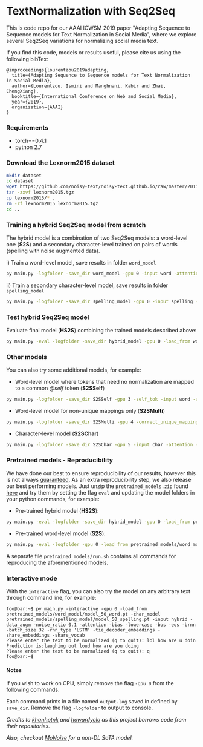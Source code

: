 # TextNormalization with Seq2Seq 

This is code repo for our AAAI ICWSM 2019 paper "Adapting Sequence to Sequence models for Text Normalization in Social Media", 
where we explore several Seq2Seq variations for normalizing social media text.

If you find this code, models or results useful, please cite us using the following bibTex:
```
@inproceedings{lourentzou2019adapting,
  title={Adapting Sequence to Sequence models for Text Normalization in Social Media},
  author={Lourentzou, Ismini and Manghnani, Kabir and Zhai, ChengXiang},
  booktitle={International Conference on Web and Social Media},
  year={2019},
  organization={AAAI}
}
```

### Requirements
- torch==0.4.1
- python 2.7


### Download the Lexnorm2015 dataset
```bash
mkdir dataset
cd dataset
wget https://github.com/noisy-text/noisy-text.github.io/raw/master/2015/files/lexnorm2015.tgz
tar -zxvf lexnorm2015.tgz
cp lexnorm2015/* .
rm -rf lexnorm2015 lexnorm2015.tgz
cd ..
```

### Training a hybrid Seq2Seq model from scratch 
The hybrid model is a combination of two Seq2Seq models: a word-level one (**S2S**) 
and a secondary character-level trained on pairs of words (spelling with noise augmented data).

i) Train a word-level model, save results in folder `word_model` 
```bash
py main.py -logfolder -save_dir word_model -gpu 0 -input word -attention -bias -lowercase -bos -eos -brnn -batch_size 32 -dropout 0.5 -emb_size 100 -end_epoch 50 -layers 3 -learning_rate_decay 0.05 -lr 0.01 -max_grad_norm 5 -rnn_size 200 -rnn_type 'LSTM' -tie_decoder_embeddings -share_embeddings -share_vocab -start_decay_after 15 -teacher_forcing_ratio 0.6  -max_train_decode_len 50
```
ii) Train a secondary character-level model, save results in folder `spelling_model`
```bash
py main.py -logfolder -save_dir spelling_model -gpu 0 -input spelling -data_augm -noise_ratio 0.1 -attention -bias -lowercase -bos -eos -brnn -batch_size 500 -dropout 0.5 -emb_size 256 -end_epoch 50 -layers 3 -learning_rate_decay 0.05 -lr 0.001 -max_grad_norm 5 -rnn_size 500 -rnn_type 'LSTM'  -tie_decoder_embeddings -share_embeddings -share_vocab -start_decay_after 30 -teacher_forcing_ratio 0.6  -max_train_decode_len 50
```


### Test hybrid Seq2Seq model
Evaluate final model (**HS2S**) combining the trained models described above:
```bash
py main.py -eval -logfolder -save_dir hybrid_model -gpu 0 -load_from word_model/model_50_word.pt -char_model spelling_model/model_50_spelling.pt -input hybrid -data_augm -noise_ratio 0.1 -lowercase -bos -eos -batch_size 32 -share_vocab
```

### Other models 
You can also try some additional models, for example:

- Word-level model where tokens that need no normalization are mapped to a common *@self* token (**S2SSelf**)
```bash
py main.py -logfolder -save_dir S2SSelf -gpu 3 -self_tok -input word -attention -bias -lowercase -bos -eos -brnn -batch_size 32 -dropout 0.2 -emb_size 100 -end_epoch 50 -layers 3 -learning_rate_decay 0.05 -lr 0.01 -max_grad_norm 10 -rnn_size 100 -rnn_type 'LSTM'  -tie_decoder_embeddings -share_embeddings -share_vocab -start_decay_after 15 -teacher_forcing_ratio 0.6  -max_train_decode_len 50
```
- Word-level model for non-unique mappings only (**S2SMulti**)
```bash
py main.py -logfolder -save_dir S2SMulti -gpu 4 -correct_unique_mappings -input word -attention -bias -lowercase -bos -eos -brnn -batch_size 32 -dropout 0.5 -emb_size 100 -end_epoch 50 -layers 3 -learning_rate_decay 0.05 -lr 0.01 -max_grad_norm 5 -rnn_size 200 -rnn_type 'LSTM'  -tie_decoder_embeddings -share_embeddings -share_vocab -start_decay_after 15 -teacher_forcing_ratio 0.6  -max_train_decode_len 50
```
- Character-level model (**S2SChar**)
```bash
py main.py -logfolder -save_dir S2SChar -gpu 5 -input char -attention -bias -lowercase -bos -eos -brnn -batch_size 32 -dropout 0.2 -emb_size 256 -end_epoch 50 -layers 3 -learning_rate_decay 0.5 -lr 0.001 -max_grad_norm 10 -rnn_size 512 -rnn_type 'LSTM'  -tie_decoder_embeddings -share_embeddings -share_vocab -start_decay_after 30 -teacher_forcing_ratio 0.6  -max_train_decode_len 200
```

 
### Pretrained models - Reproducibility
We have done our best to ensure reproducibility of our results, however this is not always [guaranteed](https://pytorch.org/docs/stable/notes/randomness.html).
As an extra reproducibility step, we also release our best performing models. Just unzip the `pretrained_models.zip` found [here](https://app.box.com/s/8pcntfotwxcytddzximu6goxi1rz92p2) and try them by setting the flag `eval` and updating the model folders in your python commands, for example:
- Pre-trained hybrid model (**HS2S**):
```bash
py main.py -eval -logfolder -save_dir hybrid_model -gpu 0 -load_from pretrained_models/word_model/model_50_word.pt -char_model pretrained_models/spelling_model/model_50_spelling.pt -input hybrid -data_augm -noise_ratio 0.1 -lowercase -bos -eos -batch_size 32 -share_vocab
``` 
- Pre-trained word-level model (**S2S**):
```bash
py main.py -eval -logfolder -gpu 0 -load_from pretrained_models/word_model/model_50_word.pt  -input word -attention -bias -lowercase -bos -eos -brnn -batch_size 32 -dropout 0.5 -emb_size 100 -end_epoch 50 -layers 3 -learning_rate_decay 0.05 -lr 0.01 -max_grad_norm 5 -rnn_size 200 -rnn_type 'LSTM' -tie_decoder_embeddings -share_embeddings -share_vocab -start_decay_after 15 -teacher_forcing_ratio 0.6  -max_train_decode_len 50
```
A separate file `pretrained_models/run.sh` contains all commands for reproducing the aforementioned models.

### Interactive mode
With the `interactive` flag, you can also try the model on any arbitrary text through command line, for example:
```console
foo@bar:~$ py main.py -interactive -gpu 0 -load_from pretrained_models/word_model/model_50_word.pt -char_model pretrained_models/spelling_model/model_50_spelling.pt -input hybrid -data_augm -noise_ratio 0.1 -attention -bias -lowercase -bos -eos -brnn -batch_size 32 -rnn_type 'LSTM' -tie_decoder_embeddings -share_embeddings -share_vocab
Please enter the text to be normalized (q to quit): lol how are u doin
Prediction is:laughing out loud how are you doing
Please enter the text to be normalized (q to quit): q 
foo@bar:~$
```

#### Notes
If you wish to work on CPU, simply remove the flag `-gpu 0` from the following commands.

Each command prints in a file named `output.log` saved in defined by `save_dir`. 
Remove the flag `-logfolder` to output to console. 


*Credits to [khanhptnk](https://github.com/khanhptnk/bandit-nmt) and
[howardyclo](https://github.com/howardyclo/pytorch-seq2seq-example) as this project borrows code from their repositories.*

*Also, checkout [MoNoise](https://bitbucket.org/robvanderg/monoise) for a non-DL SoTA model.*

